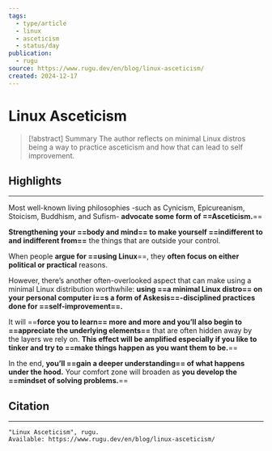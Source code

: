 ```yaml
---
tags:
  - type/article
  - linux
  - asceticism
  - status/day
publication:
  - rugu
source: https://www.rugu.dev/en/blog/linux-asceticism/
created: 2024-12-17
---
```

# Linux Asceticism

> [!abstract] Summary
> The author reflects on minimal Linux distros being a way to practice asceticism and how that can lead to self improvement.
## Highlights
---
Most well-known living philosophies -such as Cynicism, Epicureanism, Stoicism, Buddhism, and Sufism- **advocate some form of ==Asceticism.**==

**Strengthening your ==body and mind== to make yourself ==indifferent to and indifferent from==** the things that are outside your control.

When people **argue for ==using Linux**==, they **often focus on either political or practical** reasons.

However, there’s another often-overlooked aspect that can make using a minimal Linux distribution worthwhile: **using ==a minimal Linux distro== on your personal computer i==s a form of Askesis==-disciplined practices done for ==self-improvement==.**

It will ==**force you to learn== more and more and you’ll also begin to ==appreciate the underlying elements==** that are often hidden away by the layers we rely on. **This effect will be amplified especially if you like to tinker and try to ==make things happen as you want them to be.**==

In the end, **you’ll ==gain a deeper understanding== of what happens under the hood.** Your comfort zone will broaden as **you develop the ==mindset of solving problems.**==
## Citation
---
```
"Linux Asceticism", rugu.
Available: https://www.rugu.dev/en/blog/linux-asceticism/
```
